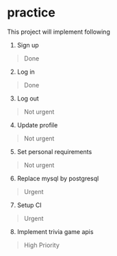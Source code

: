 # practice
This project will implement following
1. Sign up
>Done
2. Log in
>Done
3. Log out
>Not urgent
4. Update profile
>Not urgent
5. Set personal requirements 
>Not urgent
6. Replace mysql by postgresql
>Urgent
7. Setup CI
>Urgent
8. Implement trivia game apis
>High Priority
